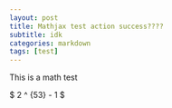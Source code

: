 ```yaml
---
layout: post
title: Mathjax test action success????
subtitle: idk
categories: markdown
tags: [test]
---
```


This is a math test

$ 2 ^ {53} - 1 $
